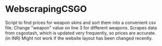 # WebscrapingCSGO
Script to find prices for weapon skins and sort them into a convenient csv file. Change "weapon" value on line 3 for different weapons. Scrapes data from csgostash, which is updated very frequently, so prices are accurate. (in INR)
Might not work if the website layout has been changed recently.
